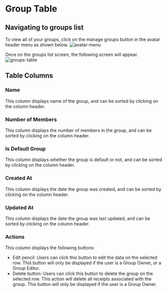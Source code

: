 # Group Table

## Navigating to groups list

To view all of your groups, click on the manage groups button in the avatar header menu as shown below.
![avatar-menu](/img/wrangler-avatar-menu.png)

Once on the groups list screen, the following screen will appear.
![groups-table](/img/groups/group_table.png)

## Table Columns

### Name

This column displays name of the group, and can be sorted by clicking on the column header.

### Number of Members

This column displays the number of members in the group, and can be sorted by clicking on the column header.

### Is Default Group

This column displays whether the group is default or not, and can be sorted by clicking on the column header.

### Created At

This column displays the date the group was created, and can be sorted by clicking on the column header.

### Updated At

This column displays the date the group was last updated, and can be sorted by clicking on the column header.

### Actions

This column displays the following buttons:

* Edit pencil: Users can click this button to edit the data on the selected row. This button will only be displayed if
  the user
  is a Group Owner, or a Group Editor.
* Delete button: Users can click this button to delete the group on the selected row. This action will delete all
  receipts
  associated with the group. This button will only be displayed if the user is a Group Owner.
